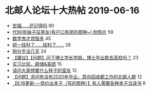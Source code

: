# 北邮人论坛十大热帖 2019-06-16

- [宏福……还记得吗](https://bbs.byr.cn/article/Picture/3243652) 90
- [代90年妹子征男友(有户口有房的那种~) 附照片](https://bbs.byr.cn/article/Friends/1928748) 59
- [数学鬼才烦恼多](https://bbs.byr.cn/article/Talking/6128597) 45
- [研一挂科了……挂科了……](https://bbs.byr.cn/article/AimGraduate/1168469) 28
- [刚分手没几天](https://bbs.byr.cn/article/Feeling/3113824) 24
- [【建议】【问题】问下博士学长学姐，博士毕业能去高校吗？](https://bbs.byr.cn/article/ML_DM/34466) 23
- [实习比较，邮储&amp;美团](https://bbs.byr.cn/article/Job/2036724) 15
- [请问大家想要什么样子的室友](https://bbs.byr.cn/article/Home/118869) 12
- [【问题】求问有没有2020年毕业，意向回成都工作的北邮人群](https://bbs.byr.cn/article/Sichuan/237234) 12
- [【6.16更新---低价出本子（写的那种）】有人需要各种本子当读书](https://bbs.byr.cn/article/DIYLife/47104) 8


